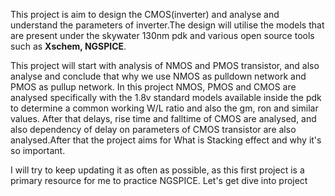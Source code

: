 This project is aim to design the CMOS(inverter) and analyse and understand the parameters of inverter.The design will utilise the models that are present under the skywater 130nm pdk and various open source tools such as **Xschem, NGSPICE**. 


This project will start with analysis of NMOS and PMOS transistor, and also analyse and conclude that why we use NMOS as pulldown network and PMOS as pullup network. In this project NMOS, PMOS and CMOS are analysed specifically with the 1.8v standard models available inside the pdk to determine a common working W/L ratio and also the gm, ron and similar values. After that delays, rise time and falltime of CMOS are analysed, and also dependency of delay on parameters of CMOS transistor are also analysed.After that the project aims for What is Stacking effect and why it's so important.


I will try to keep updating it as often as possible, as this first project is a primary resource for me to practice NGSPICE.
Let's get dive into project
